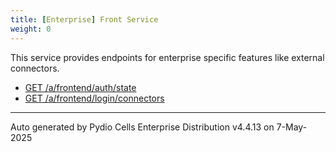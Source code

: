 ```yaml
---
title: [Enterprise] Front Service
weight: 0
---
```








This service provides endpoints for enterprise specific features like external connectors.

* [GET /a/frontend/auth/state](../get-a-frontend-auth-state/)
* [GET /a/frontend/login/connectors](../get-a-frontend-login-connectors/)

---
Auto generated by Pydio Cells Enterprise Distribution v4.4.13 on 7-May-2025

